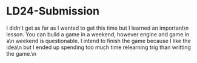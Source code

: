 LD24-Submission
===============
I didn't get as far as I wanted to get this time but I learned an important\n
lesson. You can build a game in a weekend, however engine and game in a\n
weekend is questionable. I intend to finish the game because I like the idea\n
but I ended up spending too much time relearning trig than writting the game.\n
